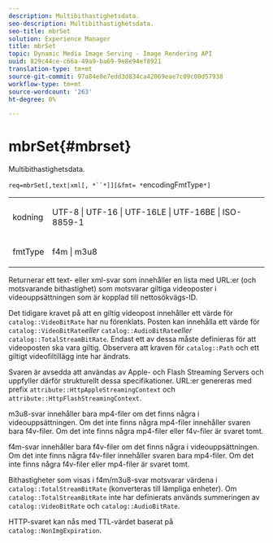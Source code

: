 ```yaml
---
description: Multibithastighetsdata.
seo-description: Multibithastighetsdata.
seo-title: mbrSet
solution: Experience Manager
title: mbrSet
topic: Dynamic Media Image Serving - Image Rendering API
uuid: 829c44ce-c66a-49a9-ba69-9e8e94ef8921
translation-type: tm+mt
source-git-commit: 97a84e8e7edd3d834ca42069eae7c09c00d57938
workflow-type: tm+mt
source-wordcount: '263'
ht-degree: 0%

---
```



# mbrSet{#mbrset}

Multibithastighetsdata.

`req=mbrSet[,text|xml[, *``*]][&fmt= *`encodingFmtType`*]`

<table id="simpletable_D2B8704E09B34337870A257CD7CB5C56"> 
 <tr class="strow"> 
  <td class="stentry"> <p><span class="codeph"><span class="varname"> kodning</span></span> </p> </td> 
  <td class="stentry"> <p><span class="codeph"> UTF-8 | UTF-16 | UTF-16LE | UTF-16BE | ISO-8859-1</span> </p></td> 
 </tr> 
 <tr class="strow"> 
  <td class="stentry"> <p><span class="codeph"><span class="varname"> fmtType</span></span> </p></td> 
  <td class="stentry"> <p><span class="codeph"> f4m | m3u8</span> </p></td> 
 </tr> 
</table>

Returnerar ett text- eller xml-svar som innehåller en lista med URL:er (och motsvarande bithastighet) som motsvarar giltiga videoposter i videouppsättningen som är kopplad till nettosökvägs-ID.

Det tidigare kravet på att en giltig videopost innehåller ett värde för `catalog::VideoBitRate` har nu förenklats. Posten kan innehålla ett värde för `catalog::VideoBitRate`*eller* `catalog::AudioBitRate`*eller* `catalog::TotalStreamBitRate`. Endast ett av dessa måste definieras för att videoposten ska vara giltig. Observera att kraven för `catalog::Path` och ett giltigt videofiltillägg inte har ändrats.

Svaren är avsedda att användas av Apple- och Flash Streaming Servers och uppfyller därför strukturellt dessa specifikationer. URL:er genereras med prefix `attribute::HttpAppleStreamingContext` och `attribute::HttpFlashStreamingContext`.

m3u8-svar innehåller bara mp4-filer om det finns några i videouppsättningen. Om det inte finns några mp4-filer innehåller svaren bara f4v-filer. Om det inte finns några mp4-filer eller f4v-filer är svaret tomt.

f4m-svar innehåller bara f4v-filer om det finns några i videouppsättningen. Om det inte finns några f4v-filer innehåller svaren bara mp4-filer. Om det inte finns några f4v-filer eller mp4-filer är svaret tomt.

Bithastigheter som visas i f4m/m3u8-svar motsvarar värdena i `catalog::TotalStreamBitRate` (konverteras till lämpliga enheter). Om `catalog::TotalStreamBitRate` inte har definierats används summeringen av `catalog::VideoBitRate` och `catalog::AudioBitRate`.

HTTP-svaret kan nås med TTL-värdet baserat på `catalog::NonImgExpiration`.
